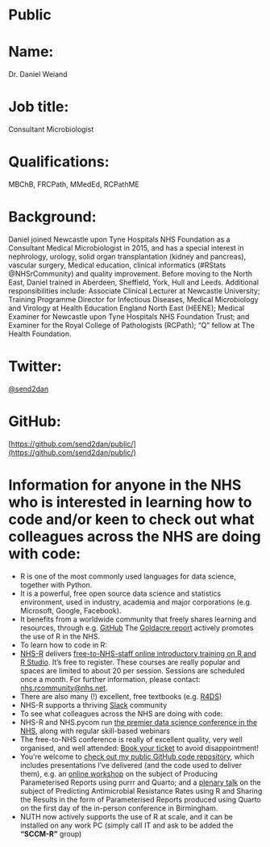 # Public

# Name: 
Dr. Daniel Weiand

# Job title: 
Consultant Microbiologist

# Qualifications: 
MBChB, FRCPath, MMedEd, RCPathME

# Background: 
Daniel joined Newcastle upon Tyne Hospitals NHS Foundation as a Consultant Medical Microbiologist in 2015, and has a special interest in nephrology, urology, solid organ transplantation (kidney and pancreas), vascular surgery, Medical education, clinical informatics (#RStats @NHSrCommunity) and quality improvement. Before moving to the North East, Daniel trained in Aberdeen, Sheffield, York, Hull and Leeds. Additional responsibilities include: Associate Clinical Lecturer at Newcastle University; Training Programme Director for Infectious Diseases, Medical Microbiology and Virology at Health Education England North East (HEENE); Medical Examiner for Newcastle upon Tyne Hospitals NHS Foundation Trust; and Examiner for the Royal College of Pathologists (RCPath); “Q” fellow at The Health Foundation.

# Twitter:
[@send2dan](https://twitter.com/send2dan?lang=en)

# GitHub:
[https://github.com/send2dan/public/](https://github.com/send2dan/public/)

# Information for anyone in the NHS who is interested in learning how to code and/or keen to check out what colleagues across the NHS are doing with code:
-	R is one of the most commonly used languages for data science, together with Python.
-	It is a powerful, free open source data science and statistics environment, used in industry, academia and major corporations (e.g. Microsoft, Google, Facebook).
- It benefits from a worldwide community that freely shares learning and resources, through e.g. [GitHub](https://github.com/send2dan/)
   The [Goldacre report](https://assets.publishing.service.gov.uk/government/uploads/system/uploads/attachment_data/file/1067053/goldacre-review-using-health-data-for-research-and-analysis.pdf) actively promotes the use of R in the NHS.
-	To learn how to code in R:
-	[NHS-R](https://nhsrcommunity.com/about/) delivers [free-to-NHS-staff online introductory training on R and R Studio](https://nhsrcommunity.com/events/#event_type-workshops). It’s free to register. These courses are really popular and spaces are limited to about 20 per session. Sessions are scheduled once a month. For further information, please contact: [nhs.rcommunity@nhs.net](mailto:nhs.rcommunity@nhs.net). 
-	There are also many (!) excellent, free textbooks (e.g. [R4DS](https://r4ds.hadley.nz/))
-	NHS-R supports a thriving [Slack](https://nhsrcommunity.slack.com/) community
- To see what colleagues across the NHS are doing with code:
- NHS-R and NHS.pycom run [the premier data science conference in the NHS](https://nhsrcommunity.com/events/#event_type-conferences), along with regular skill-based webinars 
- The free-to-NHS conference is really of excellent quality, very well organised, and well attended: [Book your ticket](https://nhsrcommunity.com/events/) to avoid disappointment!
- 	You’re welcome to [check out my public GitHub code repository](https://github.com/send2dan/public), which includes presentations I’ve delivered (and the code used to deliver them), e.g. an [online workshop](https://nhsrcommunity.com/events/nhs-r-nhs-pycom-online-conference-workshop-2023-producing-parameterised-reports-using-purrr-and-quarto/) on the subject of Producing Parameterised Reports using purrr and Quarto; and a [plenary talk](https://nhsrcommunity.com/events/nhs-r-community-conference-2023-ticket-for-in-person-attendance-on-tuesday-17th-october-2023/) on the subject of Predicting Antimicrobial Resistance Rates using R and Sharing the Results in the form of Parameterised Reports produced using Quarto on the first day of the in-person conference in Birmingham. 
-	NUTH now actively supports the use of R at scale, and it can be installed on any work PC (simply call IT and ask to be added the **“SCCM-R”** group)



